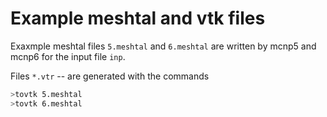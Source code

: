 # Example meshtal and vtk files

Exaxmple meshtal files `5.meshtal` and `6.meshtal` are
written by mcnp5 and mcnp6 for the input file `inp`.

Files `*.vtr` -- are generated with the commands 
```bash
>tovtk 5.meshtal
>tovtk 6.meshtal
```

